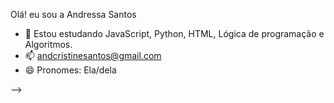 Olá! eu sou a Andressa Santos 

- 🌱 Estou estudando JavaScript, Python, HTML, Lógica de programação e Algoritmos. 
- 📫 andcristinesantos@gmail.com 
- 😄 Pronomes: Ela/dela 

-->
